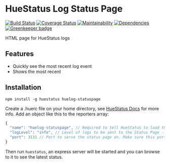 # HueStatus Log Status Page

[![Build Status](https://travis-ci.org/APCOvernight/huelog-statuspage.svg?branch=master)](https://travis-ci.org/APCOvernight/huelog-statuspage) [![Coverage Status](https://coveralls.io/repos/github/APCOvernight/huelog-statuspage/badge.svg?branch=master)](https://coveralls.io/github/APCOvernight/huelog-statuspage?branch=master) [![Maintainability](	https://img.shields.io/codeclimate/maintainability/APCOvernight/huelog-statuspage.svg)](https://codeclimate.com/github/APCOvernight/huelog-statuspage/maintainability) 
[![Dependencies](https://img.shields.io/david/APCOvernight/huelog-statuspage.svg)](https://david-dm.org/APCOvernight/huelog-statuspage) [![Greenkeeper badge](https://badges.greenkeeper.io/APCOvernight/huelog-statuspage.svg)](https://greenkeeper.io/)

HTML page for HueStatus logs

## Features
- Quickly see the most recent log event 
- Shows the most recent 

## Installation

```
npm install -g huestatus huelog-statuspage
```

Create a .huerc file on your home directory, see [HueStatus Docs](https://www.npmjs.com/package/huestatus) for more info. Add an object like this to the reporters array:

```js
{
  "name": "huelog-statuspage", // Required to tell HueStatus to load this reporter
  "logLevel": "info", // Level of logs to be sent to the Status Page - debug, info or error (info is most useful)
  "port": 3131 // Port to serve the status page on. Make sure this port is not in use by antother process (Defaults to 80)
}

```

Then run `huestatus`, an express server will be started and you can browse to it to see the latest status.
